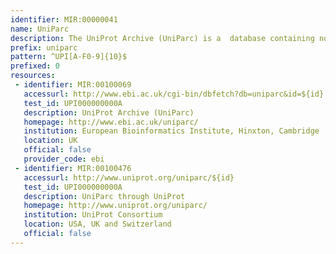```yaml
---
identifier: MIR:00000041
name: UniParc
description: The UniProt Archive (UniParc) is a  database containing non-redundant protein sequence information from many sources. Each unique sequence is given a stable and unique identifier (UPI) making it possible to identify the same protein from different source databases.
prefix: uniparc
pattern: ^UPI[A-F0-9]{10}$
prefixed: 0
resources:
 - identifier: MIR:00100069
   accessurl: http://www.ebi.ac.uk/cgi-bin/dbfetch?db=uniparc&id=${id}
   test_id: UPI000000000A
   description: UniProt Archive (UniParc)
   homepage: http://www.ebi.ac.uk/uniparc/
   institution: European Bioinformatics Institute, Hinxton, Cambridge
   location: UK
   official: false
   provider_code: ebi
 - identifier: MIR:00100476
   accessurl: http://www.uniprot.org/uniparc/${id}
   test_id: UPI000000000A
   description: UniParc through UniProt
   homepage: http://www.uniprot.org/uniparc/
   institution: UniProt Consortium
   location: USA, UK and Switzerland
   official: false
---
```

